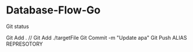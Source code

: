 # Database-Flow-Go
Git status

Git Add . // Git Add ./targetFile
Git Commit -m "Update apa"
Git Push ALIAS REPRESOTORY